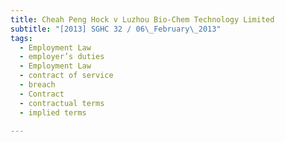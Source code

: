 ```yaml
---
title: Cheah Peng Hock v Luzhou Bio-Chem Technology Limited 
subtitle: "[2013] SGHC 32 / 06\_February\_2013"
tags:
  - Employment Law
  - employer’s duties
  - Employment Law
  - contract of service
  - breach
  - Contract
  - contractual terms
  - implied terms

---
```


